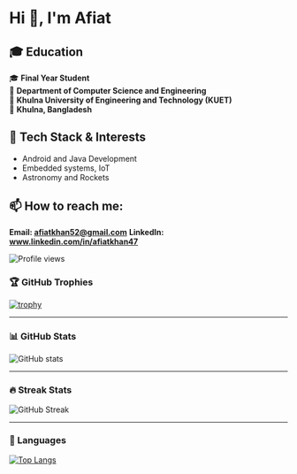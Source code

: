 # Hi 👋, I'm Afiat

## 🎓 Education

🎓 **Final Year Student**  
📍 **Department of Computer Science and Engineering**  
🏫 **Khulna University of Engineering and Technology (KUET)**  
📍 **Khulna, Bangladesh**


## 🧰 Tech Stack & Interests

 - Android and Java Development
 - Embedded systems, IoT
 - Astronomy and Rockets

## 📫 How to reach me: 
  **Email: afiatkhan52@gmail.com**
  **LinkedIn: www.linkedin.com/in/afiatkhan47**
  
                        
![Profile views](https://komarev.com/ghpvc/?username=afiat47&label=Profile%20views&color=0e75b6&style=flat)


### 🏆 GitHub Trophies
[![trophy](https://github-profile-trophy.vercel.app/?username=afiat47&theme=gruvbox)](https://github.com/ryo-ma/github-profile-trophy)

---

### 📊 GitHub Stats
![GitHub stats](https://github-readme-stats.vercel.app/api?username=afiat47&show_icons=true&theme=tokyonight)

---

### 🔥 Streak Stats
![GitHub Streak](https://streak-stats.demolab.com/?user=afiat47&theme=highcontrast)

---

### 📌 Languages
[![Top Langs](https://github-readme-stats.vercel.app/api/top-langs/?username=afiat47&layout=compact)](https://github.com/anuraghazra/github-readme-stats)
